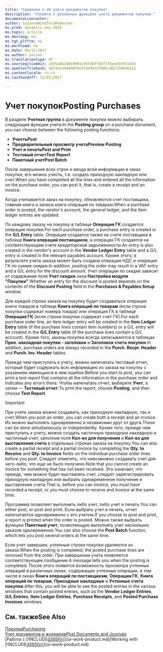 ```yaml
---
title: "Сведения о об учете документов покупки"
description: "Узнайте о различных функциях учета документов покупки."
documentationcenter: 
author: SusanneWindfeldPedersen
ms.prod: dynamics-nav-2018
ms.topic: article
ms.devlang: na
ms.tgt_pltfrm: na
ms.workload: na
ms.date: 05/12/2017
ms.author: solsen
ms.translationtype: HT
ms.sourcegitcommit: 1dfba8b14019991c95f40ffd5f7fbaed5df414eb
ms.openlocfilehash: 4d743ce44400fde3fd49433f405c4b21508db522
ms.contentlocale: ru-ru
ms.lasthandoff: 12/01/2017

---
```

# <a name="posting-purchases"></a><span data-ttu-id="d0862-103">Учет покупок</span><span class="sxs-lookup"><span data-stu-id="d0862-103">Posting Purchases</span></span>
<span data-ttu-id="d0862-104">В разделе **Учетная группа** в документе покупки можно выбирать следующие функции учета:</span><span class="sxs-lookup"><span data-stu-id="d0862-104">In the **Posting group** on a purchase document, you can choose between the following posting functions:</span></span>

* <span data-ttu-id="d0862-105">**Учесть**</span><span class="sxs-lookup"><span data-stu-id="d0862-105">**Post**</span></span>
* <span data-ttu-id="d0862-106">**Предварительный просмотр учета**</span><span class="sxs-lookup"><span data-stu-id="d0862-106">**Preview Posting**</span></span>
* <span data-ttu-id="d0862-107">**Учет и печать**</span><span class="sxs-lookup"><span data-stu-id="d0862-107">**Post and Print**</span></span>
* <span data-ttu-id="d0862-108">**Тестовый отчет**</span><span class="sxs-lookup"><span data-stu-id="d0862-108">**Test Report**</span></span>
* <span data-ttu-id="d0862-109">**Пакетный учет**</span><span class="sxs-lookup"><span data-stu-id="d0862-109">**Post Batch**</span></span>

<span data-ttu-id="d0862-110">После завершения всех строк и ввода всей информации в заказ покупки, его можно учесть, т.е. создать приходную накладную или счет.</span><span class="sxs-lookup"><span data-stu-id="d0862-110">When you have completed all the lines and entered all the information on the purchase order, you can post it, that is, create a receipt and an invoice.</span></span>

<span data-ttu-id="d0862-111">Когда учитывается заказ на покупку, обновляются счет поставщика, главная книга и записи книги операций по товарам.</span><span class="sxs-lookup"><span data-stu-id="d0862-111">When a purchase order is posted, the vendor's account, the general ledger, and the item ledger entries are updated.</span></span>

<span data-ttu-id="d0862-112">По каждому заказу на покупку в таблице **Операция ГК** создается операция покупки.</span><span class="sxs-lookup"><span data-stu-id="d0862-112">For each purchase order, a purchase entry is created in the **G/L Entry** table.</span></span> <span data-ttu-id="d0862-113">Операция создается также на счете поставщика в таблице **Книга операций поставщиков**, а операция ГК создается на соответствующем счете кредиторской задолженности.</span><span class="sxs-lookup"><span data-stu-id="d0862-113">An entry is also created in the vendor's account in the **Vendor Ledger Entry** table and a G/L entry is created in the relevant payables account.</span></span> <span data-ttu-id="d0862-114">Кроме этого, в результате учета заказа может быть создана операция НДС и операция ГК по сумме скидки.</span><span class="sxs-lookup"><span data-stu-id="d0862-114">In addition, posting the order may result in a VAT entry and a G/L entry for the discount amount.</span></span> <span data-ttu-id="d0862-115">Учет операции по скидке зависит от содержания поля **Учет скидки** окна **Настройка модуля "Покупки"**.</span><span class="sxs-lookup"><span data-stu-id="d0862-115">Whether an entry for the discount is posted depends on the contents of the **Discount Posting** field in the **Purchases & Payables Setup** window.</span></span>

<span data-ttu-id="d0862-116">Для каждой строки заказа на покупку будет создаваться операция книги товаров в таблице **Книга операций по товарам** (если строки покупки содержат номера товара) или операция ГК в таблице **Операция ГК** (если строки покупки содержат счет ГК).</span><span class="sxs-lookup"><span data-stu-id="d0862-116">For each purchase order line, an item ledger entry will be created in the **Item Ledger Entry** table (if the purchase lines contain item numbers) or a G/L entry will be created in the **G/L Entry** table (if the purchase lines contain a G/L account).</span></span> <span data-ttu-id="d0862-117">Кроме того, заказы покупки всегда записываются в таблицах **Прих. накладная покупки - заголовок** и **Заголовок счета покупки**.</span><span class="sxs-lookup"><span data-stu-id="d0862-117">In addition, purchase orders are always recorded in the **Purch. Recpt. Header** and **Purch. Inv. Header** tables.</span></span>

<span data-ttu-id="d0862-118">Прежде чем приступить к учету, можно напечатать тестовый отчет, который будет содержать всю информацию из заказа на покупку с указанием имеющихся в нем ошибок.</span><span class="sxs-lookup"><span data-stu-id="d0862-118">Before you start to post, you can print a test report that contains all the information in the purchase order and indicates any errors there.</span></span> <span data-ttu-id="d0862-119">Чтобы напечатать отчет, выберите **Учет**, а затем — **Тестовый отчет**.</span><span class="sxs-lookup"><span data-stu-id="d0862-119">To print the report, choose **Posting**, and then choose **Test Report**.</span></span>

> [!IMPORTANT]  
>   <span data-ttu-id="d0862-120">При учете заказа можно создавать, как приходную накладную, так и счет.</span><span class="sxs-lookup"><span data-stu-id="d0862-120">When you post an order, you can create both a receipt and an invoice.</span></span> <span data-ttu-id="d0862-121">Их можно выполнять одновременно и независимо друг от друга.</span><span class="sxs-lookup"><span data-stu-id="d0862-121">These can be done simultaneously or independently.</span></span> <span data-ttu-id="d0862-122">Кроме того, прежде чем приступить к учету, можно создать частичную приходную накладную и частичный счет, заполнив поля **Кол-во для получения** и **Кол-во для выставления счета** в отдельных строках заказа на покупку.</span><span class="sxs-lookup"><span data-stu-id="d0862-122">You can also create a partial receipt and a partial invoice by completing the **Qty. to Receive** and **Qty. to Invoice** fields on the individual purchase order lines before you post.</span></span> <span data-ttu-id="d0862-123">Следует отметить, что невозможно создавать счет для чего-либо, что еще не было получено.</span><span class="sxs-lookup"><span data-stu-id="d0862-123">Note that you cannot create an invoice for something that has not been received.</span></span> <span data-ttu-id="d0862-124">Это означает, что прежде, чем можно будет выставлять счет, следует зарегистрировать приходную накладную или выбрать одновременное получение и выставление счета.</span><span class="sxs-lookup"><span data-stu-id="d0862-124">That is, before you can invoice, you must have recorded a receipt, or you must choose to receive and invoice at the same time.</span></span>

<span data-ttu-id="d0862-125">Программа позволяет выполнить либо учет, либо учет и печать.</span><span class="sxs-lookup"><span data-stu-id="d0862-125">You can either post, or post and print.</span></span> <span data-ttu-id="d0862-126">Если выбрать учет и печать, отчет напечатается одновременно с его учетом.</span><span class="sxs-lookup"><span data-stu-id="d0862-126">If you choose to post and print, a report is printed when the order is posted.</span></span> <span data-ttu-id="d0862-127">Можно также выбрать функцию **Пакетный учет**, позволяющую выполнять учет нескольких заказов одновременно.</span><span class="sxs-lookup"><span data-stu-id="d0862-127">You can also choose the **Post Batch** function, which lets you post several orders at the same time.</span></span>

<span data-ttu-id="d0862-128">Если учет завершен, учтенные строки покупки удаляются из заказа.</span><span class="sxs-lookup"><span data-stu-id="d0862-128">When the posting is completed, the posted purchase lines are removed from the order.</span></span> <span data-ttu-id="d0862-129">При завершении учета появляется соответствующее сообщение.</span><span class="sxs-lookup"><span data-stu-id="d0862-129">A message tells you when the posting is completed.</span></span> <span data-ttu-id="d0862-130">После этого появится возможность просмотра учтенных операций в различных окнах, содержащих учтенные операции, в том числе в окнах **Книга операций по поставщикам**, **Операции ГК**, **Книга операций по товарам**, **Приходные накладные** и **Учтенные счета покупки**.</span><span class="sxs-lookup"><span data-stu-id="d0862-130">After this, you will be able to see the posted entries in the various windows that contain posted entries, such as the **Vendor Ledger Entries**, **G/L Entries**, **Item Ledger Entries**, **Purchase Receipts**, and **Posted Purchase Invoices** windows.</span></span>

## <a name="see-also"></a><span data-ttu-id="d0862-131">См. также</span><span class="sxs-lookup"><span data-stu-id="d0862-131">See Also</span></span>
[<span data-ttu-id="d0862-132">Покупки</span><span class="sxs-lookup"><span data-stu-id="d0862-132">Purchasing</span></span>](purchasing-manage-purchasing.md)  
[<span data-ttu-id="d0862-133">Учет документов и журналов</span><span class="sxs-lookup"><span data-stu-id="d0862-133">Post Documents and Journals</span></span>](ui-post-documents-journals.md)  
<span data-ttu-id="d0862-134">[Работа с [!INCLUDE[d365fin](includes/d365fin_md.md)]](ui-work-product.md)</span><span class="sxs-lookup"><span data-stu-id="d0862-134">[Working with [!INCLUDE[d365fin](includes/d365fin_md.md)]](ui-work-product.md)</span></span>


